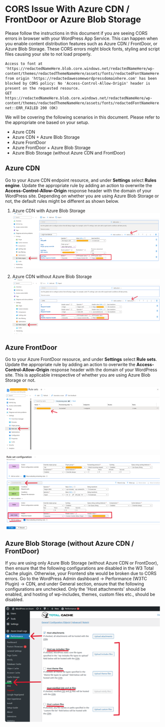 # CORS Issue With Azure CDN / FrontDoor or Azure Blob Storage

Please follow the instructions in this document if you are seeing CORS errors in browser with your WordPress App Service. This can happen when you enable content distribution features such as Azure CDN / FrontDoor, or Azure Blob Storage. These CORS errors might block fonts, styling and script files causing your site to not load properly.

```
Access to font at 'https://redactedNameHere.blob.core.windows.net/redactedNameHere/wp-content/themes/redactedThemeNameHere/assets/fonts/redactedFontNameHere.woff' from origin 'https://redactedawesomewordpressdomainhere.com' has been blocked by CORS policy: No 'Access-Control-Allow-Origin' header is present on the requested resource.
GET https://redactedNameHere.blob.core.windows.net/redactedNameHere/wp-content/themes/redactedThemeNameHere/assets/fonts/redactedFontNameHere.woff net::ERR_FAILED 200 (OK)
```

We will be covering the following scenarios in this document. Please refer to the appropriate one based on your setup.
- Azure CDN
- Azure CDN + Azure Blob Storage
- Azure FrontDoor 
- Azure FrontDoor + Azure Blob Storage
- Azure Blob Storage (without Azure CDN and FrontDoor)


## Azure CDN
Go to your Azure CDN endpoint resource, and under **Settings** select **Rules engine**. Update the appropriate rule by adding an action to overwrite the **Access-Control-Allow-Origin** response header with the domain of your WordPress site. Depending on whether you are using Azure Blob Storage or not, the default rules might be different as shown below.

1. Azure CDN with Azure Blob Storage
![Azure CDN with Blob Storage ](./media/cors_issue_with_azure_cdn_and_blob_storage.png)

2. Azure CDN without Azure Blob Storage
![Azure CDN without Blob Storage ](./media/cors_issue_with_azure_cdn.png)


## Azure FrontDoor

Go to your Azure FrontDoor resource, and under **Settings** select **Rule sets**. Update the appropriate rule by adding an action to overwrite the **Access-Control-Allow-Origin** response header with the domain of your WordPress site. This is applicable irrespective of whether you are using Azure Blob Storage or not.

![CORS issue with AFD - 1 ](./media/cors_issue_with_afd_1.png)

![CORS issue with AFD - 2 ](./media/cors_issue_with_afd_2.png)


## Azure Blob Storage (without Azure CDN / FrontDoor)

If you are using only Azure Blob Storage (without Azure CDN or FrontDoor), then ensure that the following configurations are disabled in the W3 Total Cache plugin. Otherwise, your Frontend site would be broken due to CORS errors. Go to the WordPress Admin dashboard -> Performance (W3TC Plugin) -> CDN, and under General section, ensure that the following configurations are unchecked. Only the 'Host attachments' should be enabled, and hosting of wp-includes, themes, custom files etc., should be disabled.

![CORS issue with Blob Storage - 1 ](./media/cors_issue_blob_storage_1.png)
